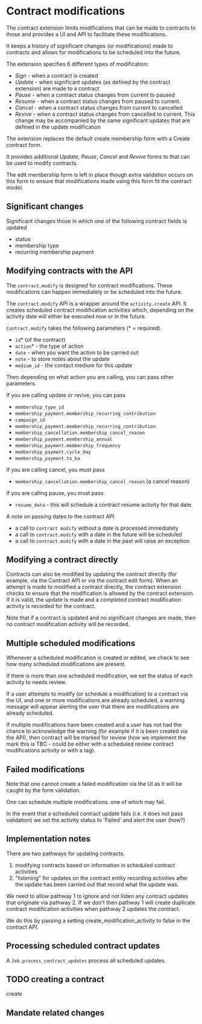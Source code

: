 # Contract modifications

The contract extension limits modifications that can be made to contracts to
those and provides a UI and API to facilitate these modifications.

It keeps a history of significant changes (or modifications) made to contracts
and allows for modifications to be scheduled into the future.

The extension specifies 6 different types of modification:

*   *Sign* - when a contract is created
*   *Update* - when significant updates (as defined by the contract extension) are
    made to a contract
*   *Pause* - when a contract status changes from current to paused
*   *Resume* - when a contract status changes from paused to current.
*   *Cancel* - when a contract status changes from current to cancelled
*   *Revive* - when a contract status changes from cancelled to current. This
    change may be accompanied by the same significant updates that are defined
    in the update modification

The extension replaces the default create membership form with a Create contract
form.

It provides additional *Update*, *Pause*, *Cancel* and *Revive* forms to that
can be used to modify contracts.

The edit membership form is left in place though extra validation occurs on this
form to ensure that modifications made using this form fit the contract model.

## Significant changes

Significant changes those in which one of the following contract fields is
updated

*   status
*   membership type
*   recurring membership payment

## Modifying contracts with the API

The `contract.modify` is designed for contract modifications. These
modifications can happen immediately or be scheduled into the future.

The `contract.modify` API is a wrapper around the `activity.create` API. It
creates scheduled contract modification activities which, depending on the
activity date will either be executed now or in the future.

`Contract.modify` takes the following parameters (* = required).

*   `id`* (of the contract)
*   `action`* - the type of action
*   `date` - when you want the action to be carried out
*   `note` - to store notes about the update
*   `medium_id` - the contact medium for this update

Then depending on what action you are calling, you can pass other parameters.

If you are calling update or revive, you can pass

*   `membership_type_id`
*   `membership_payment.membership_recurring_contribution`
*   `campaign_id`
*   `membership_payment.membership_recurring_contribution`
*   `membership_cancellation.membership_cancel_reason`
*   `membership_payment.membership_annual`
*   `membership_payment.membership_frequency`
*   `membership_payment.cycle_day`
*   `membership_payment.to_ba`

If you are calling cancel, you must pass
*   `membership_cancellation.membership_cancel_reason` (a cancel reason)

If you are calling pause, you must pass

*   `resume_data` - this will schedule a contract resume activity for that date.

A note on passing dates to the contract API

*   a call to `contract modify` without a date is processed immediately
*   a call to `contract.modify` with a date in the future will be scheduled
*   a call to `contract.modify` with a date in the past will raise an exception

## Modifying a contract directly

Contracts can also be modified by updating the contract directly (for example,
via the Contract API or via the contract edit form). When an attempt is made to
modified a contract directly, the contract extension checks to ensure that the
modification is allowed by the contract extension. If it is valid, the update is
made and a *completed* contract modification activity is recorded for the
contract.

Note that if a contract is updated and no significant changes are made, then no
contract modification activity will be recorded.

## Multiple scheduled modifications

Whenever a scheduled modification is created or edited, we check to see how many
scheduled modifications are present.

If there is more than one scheduled modification, we set the status of each
activity to needs review.

If a user attempts to modify (or schedule a modification) to a contract via the
UI, and one or more modifications are already scheduled, a warning message will
appear alerting the user that there are modifications are already scheduled.

If multiple modifications have been created and a user has not had the chance to
acknowledge the warning (for example if it is been created via the API), then
contract will be marked for review (how we implement the mark this is TBC -
could be either with a scheduled review contract modifications activity or with
a tag).

## Failed modifications

Note that one cannot create a failed modification via the UI as it will be
caught by the form validation.

One can schedule multiple modifications. one of which may fail.

In the event that a scheduled contract update fails (i.e. it does not pass
validation) we set the activity status to 'Failed' and alert the user (how?)

## Implementation notes

There are two pathways for updating contracts.
1.  modifying contracts based on information in scheduled contract activities
2.  "listening" for updates on the contract entity recording activities after
    the update has been carried out that record what the update was.

We need to allow pathway 1 to ignore and not listen any contract updates that
originate via pathway 2. If we don't then pathway 1 will create duplicate
contract modification activities when pathway 2 updates the contract.

We do this by passing a setting create_modification_activity to false in the
contract API.

## Processing scheduled contract updates

A `Job.process_contract_updates` process all scheduled updates.

## TODO creating a contract

create

## Mandate related changes

